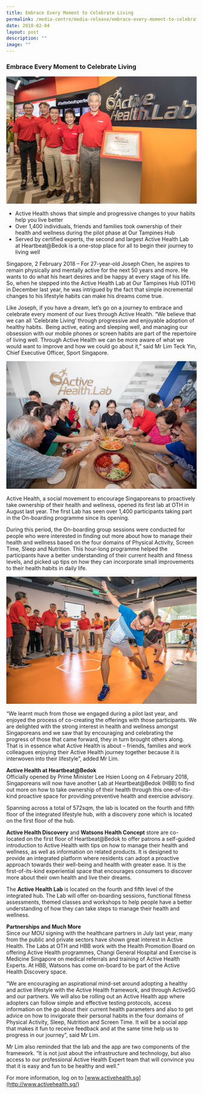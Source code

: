 ```yaml
---
title: Embrace Every Moment to Celebrate Living
permalink: /media-centre/media-release/embrace-every-moment-to-celebrate-living/
date: 2018-02-04
layout: post
description: ""
image: ""
---
```

### **Embrace Every Moment to Celebrate Living**

![](/images/Media%20Centre/Media%20Release/2018/February/PM%20Lee%20at%20official%20opening%20of%20Active%20Health%20Lab%20at%20HBB.jpeg)

*   Active Health shows that simple and progressive changes to your habits help you live better
*   Over 1,400 individuals, friends and families took ownership of their health and wellness during the pilot phase at Our Tampines Hub
*   Served by certified experts, the second and largest Active Health Lab at Heartbeat@Bedok is a one-stop place for all to begin their journey to living well

Singapore, 2 February 2018 – For 27-year-old Joseph Chen, he aspires to remain physically and mentally active for the next 50 years and more. He wants to do what his heart desires and be happy at every stage of his life. So, when he stepped into the Active Health Lab at Our Tampines Hub (OTH) in December last year, he was intrigued by the fact that simple incremental changes to his lifestyle habits can make his dreams come true.

Like Joseph, if you have a dream, let’s go on a journey to embrace and celebrate every moment of our lives through Active Health. “We believe that we can all ‘Celebrate Living’ through progressive and enjoyable adoption of healthy habits.  Being active, eating and sleeping well, and managing our obsession with our mobile phones or screen habits are part of the repertoire of living well. Through Active Health we can be more aware of what we would want to improve and how we could go about it,” said Mr Lim Teck Yin, Chief Executive Officer, Sport Singapore.

![](/images/Media%20Centre/Media%20Release/2018/February/PM%20Lee%20Loheing%20with%20participants%20of%20Active%20Health%20Nutrition%20workshop.jpeg)

Active Health, a social movement to encourage Singaporeans to proactively take ownership of their health and wellness, opened its first lab at OTH in August last year. The first Lab has seen over 1,400 participants taking part in the On-boarding programme since its opening.

During this period, the On-boarding group sessions were conducted for people who were interested in finding out more about how to manage their health and wellness based on the four domains of Physical Activity, Screen Time, Sleep and Nutrition. This hour-long programme helped the participants have a better understanding of their current health and fitness levels, and picked up tips on how they can incorporate small improvements to their health habits in daily life.

![](/images/Media%20Centre/Media%20Release/2018/February/PM%20Lee%20watching%20an%20Active%20Health%20onboarding%20session.jpeg)

“We learnt much from those we engaged during a pilot last year, and enjoyed the process of co-creating the offerings with those participants. We are delighted with the strong interest in health and wellness amongst Singaporeans and we saw that by encouraging and celebrating the progress of those that came forward, they in turn brought others along.  That is in essence what Active Health is about – friends, families and work colleagues enjoying their Active Health journey together because it is interwoven into their lifestyle”, added Mr Lim.

**Active Health at Heartbeat@Bedok**  
Officially opened by Prime Minister Lee Hsien Loong on 4 February 2018, Singaporeans will now have another Lab at Heartbeat@Bedok (HBB) to find out more on how to take ownership of their health through this one-of-its-kind proactive space for providing preventive health and exercise advisory.

Spanning across a total of 572sqm, the lab is located on the fourth and fifth floor of the integrated lifestyle hub, with a discovery zone which is located on the first floor of the hub.

**Active Health Discovery** and **Watsons Health Concept** store are co-located on the first floor of Heartbeat@Bedok to offer patrons a self-guided introduction to Active Health with tips on how to manage their health and wellness, as well as information on related products. It is designed to provide an integrated platform where residents can adopt a proactive approach towards their well-being and health with greater ease. It is the first-of-its-kind experiential space that encourages consumers to discover more about their own health and live their dreams.

The **Active Health Lab** is located on the fourth and fifth level of the integrated hub. The Lab will offer on-boarding sessions, functional fitness assessments, themed classes and workshops to help people have a better understanding of how they can take steps to manage their health and wellness.

**Partnerships and Much More**  
Since our MOU signing with the healthcare partners in July last year, many from the public and private sectors have shown great interest in Active Health. The Labs at OTH and HBB work with the Health Promotion Board on offering Active Health programmes, Changi General Hospital and Exercise is Medicine Singapore on medical referrals and training of Active Health Experts. At HBB, Watsons has come on-board to be part of the Active Health Discovery space.

“We are encouraging an aspirational mind-set around adopting a healthy and active lifestyle with the Active Health framework, and through ActiveSG and our partners. We will also be rolling out an Active Health app where adopters can follow simple and effective testing protocols, access information on the go about their current health parameters and also to get advice on how to invigorate their personal habits in the four domains of Physical Activity, Sleep, Nutrition and Screen Time. It will be a social app that makes it fun to receive feedback and at the same time help us to progress in our journey”, said Mr Lim.

Mr Lim also reminded that the lab and the app are two components of the framework. “It is not just about the infrastructure and technology, but also access to our professional Active Health Expert team that will convince you that it is easy and fun to be healthy and well.”

For more information, log on to [www.activehealth.sg](http://www.activehealth.sg/)